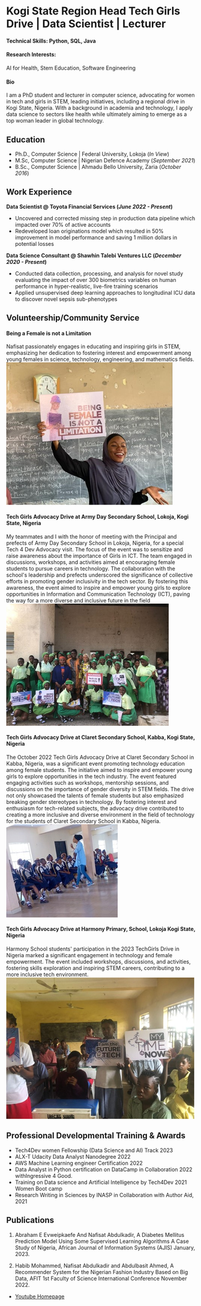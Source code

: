 # Kogi State Region Head Tech Girls Drive | Data Scientist | Lecturer
#### Technical Skills: Python, SQL, Java
#### Research Interests: 
AI for Health, Stem Education, Software Engineering
#### Bio

I am a PhD student and lecturer in computer science, advocating for women in tech and girls in STEM, leading initiatives, including a regional drive in Kogi State, Nigeria. With a background in academia and technology, I apply data science to sectors like health while ultimately aiming to emerge as a top woman leader in global technology.
## Education
- Ph.D., Computer Science | Federal University, Lokoja (_In View_)								       		
- M.Sc, Computer Science	| Nigerian Defence Academy (_September 2021_)	 			        		
- B.Sc., Computer Science | Ahmadu Bello University, Zaria (_October 2016_)

## Work Experience
**Data Scientist @ Toyota Financial Services (_June 2022 - Present_)**
- Uncovered and corrected missing step in production data pipeline which impacted over 70% of active accounts
- Redeveloped loan originations model which resulted in 50% improvement in model performance and saving 1 million dollars in potential losses

**Data Science Consultant @ Shawhin Talebi Ventures LLC (_December 2020 - Present_)**
- Conducted data collection, processing, and analysis for novel study evaluating the impact of over 300 biometrics variables on human performance in hyper-realistic, live-fire training scenarios
- Applied unsupervised deep learning approaches to longitudinal ICU data to discover novel sepsis sub-phenotypes

## Volunteership/Community Service
#### Being a Female is not a Limitation
Nafisat passionately engages in educating and inspiring girls in STEM, emphasizing her dedication to fostering interest and empowerment among young females in science, technology, engineering, and mathematics fields.
![Tech Girls Drive](/assets/img/Picture7.jpg)

#### Tech Girls Advocacy Drive at Army Day Secondary School, Lokoja, Kogi State, Nigeria
My teammates and I with the honor of meeting with the Principal and prefects of Army Day Secondary School in Lokoja, Nigeria, for a special Tech 4 Dev Advocacy visit. The focus of the event was to sensitize and raise awareness about the importance of Girls in ICT. The team engaged in discussions, workshops, and activities aimed at encouraging female students to pursue careers in technology. The collaboration with the school's leadership and prefects underscored the significance of collective efforts in promoting gender inclusivity in the tech sector. By fostering this awareness, the event aimed to inspire and empower young girls to explore opportunities in Information and Communication Technology (ICT), paving the way for a more diverse and inclusive future in the field
![Tech Girls Drive](/assets/img/Picture11.jpg)

#### Tech Girls Advocacy Drive at Claret Secondary School, Kabba, Kogi State, Nigeria
The October 2022 Tech Girls Advocacy Drive at Claret Secondary School in Kabba, Nigeria, was a significant event promoting technology education among female students. The initiative aimed to inspire and empower young girls to explore opportunities in the tech industry. The event featured engaging activities such as workshops, mentorship sessions, and discussions on the importance of gender diversity in STEM fields. The drive not only showcased the talents of female students but also emphasized breaking gender stereotypes in technology. By fostering interest and enthusiasm for tech-related subjects, the advocacy drive contributed to creating a more inclusive and diverse environment in the field of technology for the students of Claret Secondary School in Kabba, Nigeria.
![Tech Girls Drive](/assets/img/Picture3.jpg)

#### Tech Girls Advocacy Drive at Harmony Primary, School, Lokoja Kogi State, Nigeria
Harmony School students' participation in the 2023 TechGirls Drive in Nigeria marked a significant engagement in technology and female empowerment. The event included workshops, discussions, and activities, fostering skills exploration and inspiring STEM careers, contributing to a more inclusive tech environment.
![Tech Girls Drive](/assets/img/Picture6.jpg)

## Professional Developmental Training & Awards
- Tech4Dev women Fellowship (Data Science and AI) Track 2023
- ALX-T Udacity Data Analyst Nanodegree 2022
- AWS Machine Learning engineer Certification 2022
- Data Analyst in Python certification on DataCamp in Collaboration 2022 withIngressive 4 Good.
- Training on Data science and Artificial Intelligence by Tech4Dev 2021 Women Boot camp
- Research Writing in Sciences by INASP in Collaboration with Author Aid, 2021
 ## Publications
1. Abraham E Evweipkaefe And Nafisat Abdulkadir, A Diabetes Mellitus Prediction Model Using Some Supervised Learning Algorithms A Case Study of Nigeria, African Journal of Information Systems (AJIS) January, 2023.

2. Habib Mohammed, Nafisat Abdulkadir and Abdulbasit Ahmed, A Recommender System for the Nigerian Fashion Industry Based on Big Data, AFIT 1st Faculty of Science International Conference November 2022.

- [Youtube Homepage](https://www.youtube.com/@nafisahabdulkadir4329)

